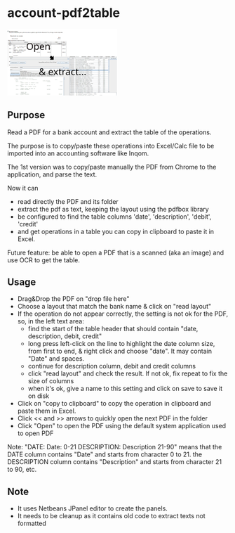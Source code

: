 # account-pdf2table

[<img src="image.png" width="250"/>](image.png)

## Purpose

Read a PDF for a bank account and extract the table of the operations.

The purpose is to copy/paste these operations into Excel/Calc file to be imported into an accounting software like Inqom.

The 1st version was to copy/paste manually the PDF from Chrome to the application, and parse the text.

Now it can
- read directly the PDF and its folder
- extract the pdf as text, keeping the layout using the pdfbox library
- be configured to find the table columns 'date', 'description', 'debit', 'credit'
- and get operations in a table you can copy in clipboard to paste it in Excel.

Future feature: be able to open a PDF that is a scanned (aka an image) and use OCR to get the table.

## Usage

- Drag&Drop the PDF on "drop file here"
- Choose a layout that match the bank name & click on "read layout"
- If the operation do not appear correctly, the setting is not ok for the PDF, so, in the left text area:
  - find the start of the table header that should contain "date, description, debit, credit"
  - long press left-click on the line to highlight the date column size, from first to end, & right click and choose "date". It may contain "Date" and spaces.
  - continue for description column, debit and credit columns
  - click "read layout" and check the result. If not ok, fix repeat to fix the size of columns
  - when it's ok, give a name to this setting and click on save to save it on disk
- Click on "copy to clipboard" to copy the operation in clipboard and paste them in Excel.
- Click << and >> arrows to quickly open the next PDF in the folder
- Click "Open" to open the PDF using the default system application used to open PDF

Note: "DATE: Date: 0-21 DESCRIPTION: Description 21-90" means that the DATE column contains "Date" and starts from character 0 to 21.
the DESCRIPTION column contains "Description" and starts from character 21 to 90, etc.


## Note
- It uses Netbeans JPanel editor to create the panels.
- It needs to be cleanup as it contains old code to extract texts not formatted


